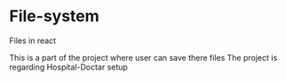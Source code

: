 # File-system
Files in react

This is a part of the project where user can save there files 
The project is regarding Hospital-Doctar setup
